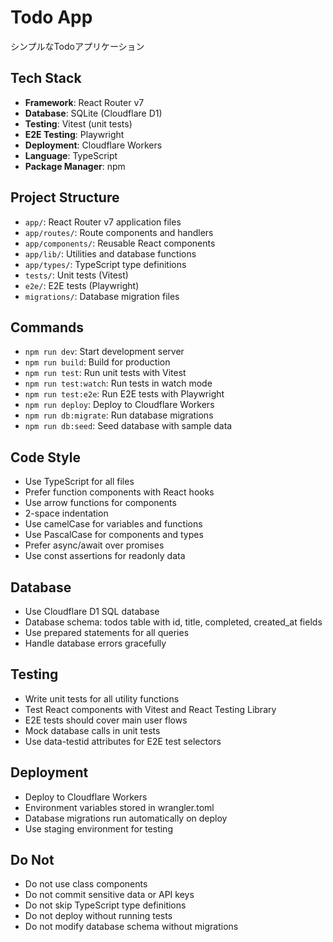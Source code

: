# Todo App

シンプルなTodoアプリケーション

## Tech Stack

- **Framework**: React Router v7
- **Database**: SQLite (Cloudflare D1)
- **Testing**: Vitest (unit tests)
- **E2E Testing**: Playwright
- **Deployment**: Cloudflare Workers
- **Language**: TypeScript
- **Package Manager**: npm

## Project Structure

- `app/`: React Router v7 application files
- `app/routes/`: Route components and handlers
- `app/components/`: Reusable React components
- `app/lib/`: Utilities and database functions
- `app/types/`: TypeScript type definitions
- `tests/`: Unit tests (Vitest)
- `e2e/`: E2E tests (Playwright)
- `migrations/`: Database migration files

## Commands

- `npm run dev`: Start development server
- `npm run build`: Build for production
- `npm run test`: Run unit tests with Vitest
- `npm run test:watch`: Run tests in watch mode
- `npm run test:e2e`: Run E2E tests with Playwright
- `npm run deploy`: Deploy to Cloudflare Workers
- `npm run db:migrate`: Run database migrations
- `npm run db:seed`: Seed database with sample data

## Code Style

- Use TypeScript for all files
- Prefer function components with React hooks
- Use arrow functions for components
- 2-space indentation
- Use camelCase for variables and functions
- Use PascalCase for components and types
- Prefer async/await over promises
- Use const assertions for readonly data

## Database

- Use Cloudflare D1 SQL database
- Database schema: todos table with id, title, completed, created_at fields
- Use prepared statements for all queries
- Handle database errors gracefully

## Testing

- Write unit tests for all utility functions
- Test React components with Vitest and React Testing Library
- E2E tests should cover main user flows
- Mock database calls in unit tests
- Use data-testid attributes for E2E test selectors

## Deployment

- Deploy to Cloudflare Workers
- Environment variables stored in wrangler.toml
- Database migrations run automatically on deploy
- Use staging environment for testing

## Do Not

- Do not use class components
- Do not commit sensitive data or API keys
- Do not skip TypeScript type definitions
- Do not deploy without running tests
- Do not modify database schema without migrations